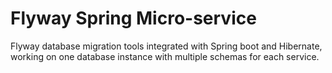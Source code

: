 # Flyway Spring Micro-service
Flyway database migration tools integrated with Spring boot and Hibernate, working on one database instance with multiple schemas for each service.
